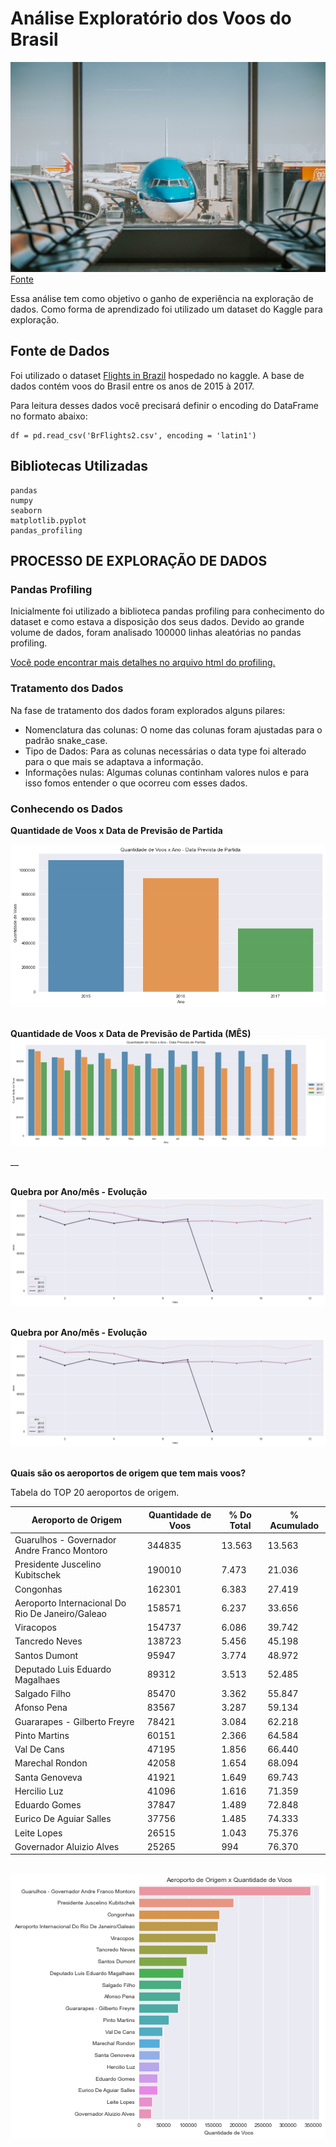 # Análise Exploratório dos Voos do Brasil

![](./imagens/aeroporto.jpg)
[Fonte](https://unsplash.com/photos/DDBDkz0p918)

Essa análise tem como objetivo o ganho de experiência na exploração de dados. Como forma de aprendizado foi utilizado um dataset do Kaggle para exploração.

## Fonte de Dados

Foi utilizado o dataset [Flights in Brazil](https://www.kaggle.com/ramirobentes/flights-in-brazil) hospedado no kaggle. A base de dados contém voos do Brasil entre os anos de 2015 à 2017.

Para leitura desses dados você precisará definir o encoding do DataFrame no formato abaixo: 

```
df = pd.read_csv('BrFlights2.csv', encoding = 'latin1')
```

## Bibliotecas Utilizadas

```
pandas
numpy
seaborn
matplotlib.pyplot
pandas_profiling
```

## PROCESSO DE EXPLORAÇÃO DE DADOS

### Pandas Profiling
Inicialmente foi utilizado a biblioteca pandas profiling para conhecimento do dataset e como estava a disposição dos seus dados. Devido ao grande volume de dados, foram analisado 100000 linhas aleatórias no pandas profiling.

[Você pode encontrar mais detalhes no arquivo html do profiling.](https://github.com/lucasmbribeiro/exemplo_repositorio/blob/main/df_voos_profile_dark_mode.html) 

### Tratamento dos Dados

Na fase de tratamento dos dados foram explorados alguns pilares:

* Nomenclatura das colunas: O nome das colunas foram ajustadas para o padrão snake_case.
* Tipo de Dados: Para as colunas necessárias o data type foi alterado para o que mais se adaptava a informação.
* Informações nulas: Algumas colunas continham valores nulos e para isso fomos entender o que ocorreu com esses dados.

### Conhecendo os Dados

__Quantidade de Voos x Data de Previsão de Partida__

![](./imagens/qtd_voos_dt_prev.png)

<br> __Quantidade de Voos x Data de Previsão de Partida (MÊS)__
![](./imagens/qtd_voos_dt_prev_mes.png)

__

<br> __Quebra por Ano/mês - Evolução__
![](./imagens/mes_ano_previsao_partida.png)

<br> __Quebra por Ano/mês - Evolução__
![](./imagens/mes_ano_previsao_partida.png)


<br> __Quais são os aeroportos de origem que tem mais voos?__

Tabela do TOP 20 aeroportos de origem.

| Aeroporto de Origem                              | Quantidade de Voos | % Do Total | % Acumulado |
|--------------------------------------------------|--------------------|------------|-------------|
| Guarulhos - Governador Andre Franco Montoro      | 344835             | 13.563     | 13.563      |
| Presidente Juscelino Kubitschek                  | 190010             | 7.473      | 21.036      |
| Congonhas                                        | 162301             | 6.383      | 27.419      |
| Aeroporto Internacional Do Rio De Janeiro/Galeao | 158571             | 6.237      | 33.656      |
| Viracopos                                        | 154737             | 6.086      | 39.742      |
| Tancredo Neves                                   | 138723             | 5.456      | 45.198      |
| Santos Dumont                                    | 95947              | 3.774      | 48.972      |
| Deputado Luis Eduardo Magalhaes                  | 89312              | 3.513      | 52.485      |
| Salgado Filho                                    | 85470              | 3.362      | 55.847      |
| Afonso Pena                                      | 83567              | 3.287      | 59.134      |
| Guararapes - Gilberto Freyre                     | 78421              | 3.084      | 62.218      |
| Pinto Martins                                    | 60151              | 2.366      | 64.584      |
| Val De Cans                                      | 47195              | 1.856      | 66.440      |
| Marechal Rondon                                  | 42058              | 1.654      | 68.094      |
| Santa Genoveva                                   | 41921              | 1.649      | 69.743      |
| Hercilio Luz                                     | 41096              | 1.616      | 71.359      |
| Eduardo Gomes                                    | 37847              | 1.489      | 72.848      |
| Eurico De Aguiar Salles                          | 37756              | 1.485      | 74.333      |
| Leite Lopes                                      | 26515              | 1.043      | 75.376      |
| Governador Aluizio Alves                         | 25265              | 994        | 76.370      |


<br> ![](./imagens/aeroporto_origem.png)

